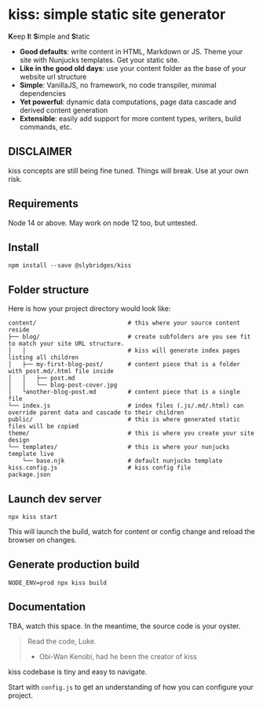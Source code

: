 # kiss: simple static site generator

**K**eep **I**t **S**imple and **S**tatic

- **Good defaults**: write content in HTML, Markdown or JS. Theme your site with Nunjucks templates. Get your static site.
- **Like in the good old days**: use your content folder as the base of your website url structure
- **Simple**: VanillaJS, no framework, no code transpiler, minimal dependencies
- **Yet powerful**: dynamic data computations, page data cascade and derived content generation
- **Extensible**: easily add support for more content types, writers, build commands, etc.

## DISCLAIMER

kiss concepts are still being fine tuned. Things will break. Use at your own risk.

## Requirements

Node 14 or above. May work on node 12 too, but untested.

## Install

```
npm install --save @slybridges/kiss
```

## Folder structure

Here is how your project directory would look like:

```
content/                          # this where your source content reside
├── blog/                         # create subfolders are you see fit to match your site URL structure.
│   │                             # kiss will generate index pages listing all children
│   ├── my-first-blog-post/       # content piece that is a folder with post.md/.html file inside
│   │   ├── post.md
│   │   └── blog-post-cover.jpg
│   └another-blog-post.md         # content piece that is a single file
└── index.js                      # index files (.js/.md/.html) can override parent data and cascade to their children
public/                           # this is where generated static files will be copied
theme/                            # this is where you create your site design
└── templates/                    # this is where your nunjucks template live
    └── base.njk                  # default nunjucks template
kiss.config.js                    # kiss config file
package.json
```

## Launch dev server

```
npx kiss start
```

This will launch the build, watch for content or config change and reload the browser on changes.

## Generate production build

```
NODE_ENV=prod npx kiss build
```

## Documentation

TBA, watch this space. In the meantime, the source code is your oyster.

> Read the code, Luke.
>
> - Obi-Wan Kenobi, had he been the creator of kiss

kiss codebase is tiny and easy to navigate.

Start with `config.js` to get an understanding of how you can configure your project.

